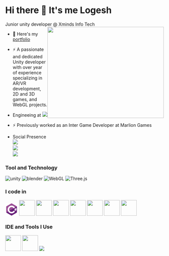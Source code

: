 #  Hi there 👋 It's me Logesh 
Junior unity developer @ Xminds Info Tech 
<img align="right" width="370" height="290" src="https://i.pinimg.com/originals/47/f0/34/47f0342cec72b800463bf003eac1257e.gif">
- 🔭 Here's my [portfolio]()                                                 
- ⚡ A passionate and dedicated Unity developer with over year of experience specializing in AR/VR development, 2D and 3D games, and WebGL projects.
  
- Engineeing at <img src="https://media.licdn.com/dms/image/v2/C560BAQFFw83LNFyLyg/company-logo_200_200/company-logo_200_200/0/1650079878266/xminds_infotech_pvt_ltd_logo?e=2147483647&v=beta&t=KhL32OySRnODVJlcEmBgAdhGjDNtUS5IUNEKGBp9xI0"  height="24">

- ⚡ Previously worked as an Inter Game Developer at Marlion Games
  
- Social Presence
<br /> [<img src="https://img.shields.io/badge/Twitter-1DA1F2?style=for-the-badge&logo=twitter&logoColor=white" />]() <br />
[<img src="https://img.shields.io/badge/LinkedIn-0077B5?style=for-the-badge&logo=linkedin&logoColor=white" />](/) <br/>
[<img src="https://img.shields.io/badge/instagram-d62976?style=for-the-badge&logo=instagram&logoColor=white" />]()

### Tool and Technology
  <img src="https://www.vectorlogo.zone/logos/unity3d/unity3d-icon.svg" alt="unity" width="40" height="40"/>
  <img src="https://download.blender.org/branding/community/blender_community_badge_white.svg" alt="blender" width="40" height="40"/>
  <img src="https://upload.wikimedia.org/wikipedia/commons/2/2f/WebGL_Logo.svg" alt="WebGL" width="60"/>
<img src="https://upload.wikimedia.org/wikipedia/commons/3/3f/Three.js_Logo.svg" alt="Three.js" width="60"/>


### I code in
<img src="https://raw.githubusercontent.com/devicons/devicon/master/icons/csharp/csharp-original.svg" alt="csharp" width="40" height="40"/>
<img height="50" width="50" src="https://img.icons8.com/color/48/000000/c-programming.png" />
<img height="50" width="50" src="https://img.icons8.com/color/48/000000/java-coffee-cup-logo.png" />
<img height="50" width="50" src="https://img.icons8.com/color/48/000000/html-5.png" />
<img height="50" width="50" src="https://img.icons8.com/color/48/000000/css3.png" /> 
<img height="50" width="50" src="https://img.icons8.com/color/48/000000/javascript.png"/>
<img height="50" width="50" src="https://img.icons8.com/color/48/000000/tensorflow.png"/>
<img height="50" width="50" src="https://img.icons8.com/color/48/000000/mysql-logo.png"/> 


### IDE and Tools I Use

<img height="50" width="50" src="https://img.icons8.com/color/48/000000/visual-studio-code-2019.png"/> 
<img height="50" width="50" src="https://img.icons8.com/color/50/000000/git.png"/> 
<img height="50" src="https://img.icons8.com/officel/480/null/java-eclipse.png"/>







